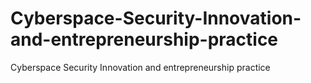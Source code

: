 # Cyberspace-Security-Innovation-and-entrepreneurship-practice
Cyberspace Security Innovation and entrepreneurship practice
